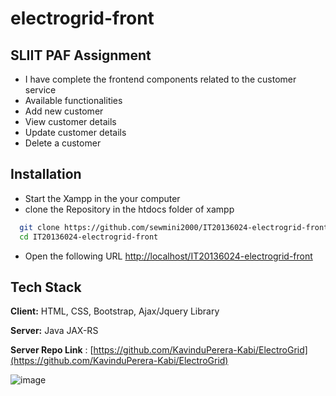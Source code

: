 # electrogrid-front

## SLIIT PAF Assignment

-  I have complete the frontend components related to the customer service
-  Available functionalities
  - Add new customer
  - View customer details 
  - Update customer details
  - Delete a customer
    

## Installation

- Start the Xampp in the your computer
- clone the Repository in the htdocs folder of xampp

```bash
  git clone https://github.com/sewmini2000/IT20136024-electrogrid-front.git
  cd IT20136024-electrogrid-front
```
- Open the following URL
[http://localhost/IT20136024-electrogrid-front](http://localhost/IT20136024-electrogrid-front)

## Tech Stack

**Client:** HTML, CSS, Bootstrap, Ajax/Jquery Library

**Server:** Java JAX-RS

**Server Repo Link** : [https://github.com/KavinduPerera-Kabi/ElectroGrid](https://github.com/KavinduPerera-Kabi/ElectroGrid)



![image](https://user-images.githubusercontent.com/89043653/168443602-29785548-3eff-4589-a5d0-20ec9baca3ed.png)
